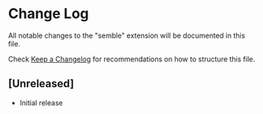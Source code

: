 # Change Log

All notable changes to the "semble" extension will be documented in this file.

Check [Keep a Changelog](http://keepachangelog.com/) for recommendations on how to structure this file.

## [Unreleased]

- Initial release